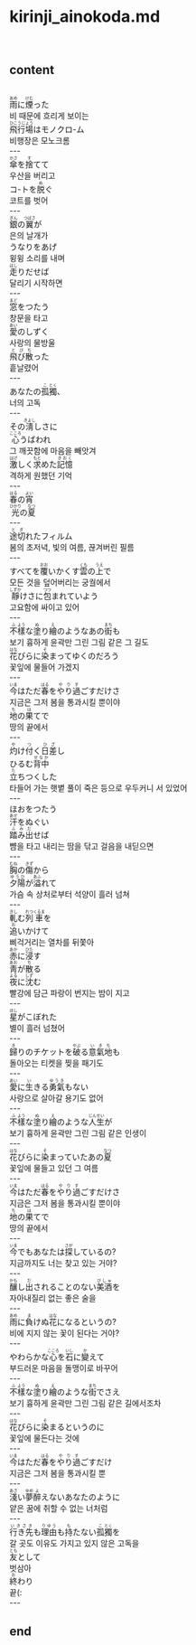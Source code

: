 <h1>kirinji_ainokoda.md</h1><br>
<h2>content</h2><br>
<ruby>雨<rt>あめ</rt></ruby>に<ruby>煙<rt>けむ</rt></ruby>った<br>
비 때문에 흐리게 보이는<br>
<ruby>飛行場<rt>ひこうじょう</rt></ruby>はモノクロ-ム<br>
비행장은 모노크롬<br>
---<br>
<ruby>傘<rt>かさ</rt></ruby>を<ruby>捨<rt>す</rt></ruby>てて<br>
우산을 버리고<br>
コ-トを<ruby>脱<rt>ぬ</rt></ruby>ぐ<br>
코트를 벗어<br>
---<br>
<ruby>銀<rt>ぎん</rt></ruby>の<ruby>翼<rt>つばさ</rt></ruby>が<br>
은의 날개가<br>
うなりをあげ<br>
윙윙 소리를 내며<br>
<ruby>走<rt>はし</rt></ruby>りだせば<br>
달리기 시작하면<br>
---<br>
<ruby>窓<rt>まど</rt></ruby>をつたう<br>
창문을 타고<br>
<ruby>愛<rt>あい</rt></ruby>のしずく<br>
사랑의 물방울<br>
<ruby>飛び散<rt>とびち</rt></ruby>った<br>
흩날렸어<br>
---<br>
あなたの<ruby>孤<rt>こ</rt></ruby><ruby>獨<rt>とく</rt></ruby>、<br>
너의 고독<br>
---<br>
その<ruby>淸<rt>きよし</rt></ruby>しさに<br>
<ruby>心<rt>こころ</rt></ruby>うばわれ<br>
그 깨끗함에 마음을 빼앗겨<br>
<ruby>激<rt>はげ</rt></ruby>しく<ruby>求<rt>もと</rt></ruby>めた<ruby>記憶<rt>きおく</rt></ruby><br>
격하게 원했던 기억<br>
---<br>
<ruby>春<rt>はる</rt></ruby>の<ruby>宵<rt>よい</rt></ruby> <br>
<ruby>光<rt>ひかり</rt></ruby>の<ruby>夏<rt>なつ</rt></ruby> <br>
---<br>
<ruby>途切<rt>とぎ</rt></ruby>れたフィルム<br>
봄의 초저녁, 빛의 여름, 끊겨버린 필름<br>
---<br>
すべてを<ruby>覆<rt>おお</rt></ruby>いかくす<ruby>雲<rt>くも</rt></ruby>の<ruby>上<rt>うえ</rt></ruby>で<br>
모든 것을 덮어버리는 궁궐에서<br>
<ruby>靜<rt>しずか</rt></ruby>けさに<ruby>包<rt>つつ</rt></ruby>まれていよう<br>
고요함에 싸이고 있어<br>
---<br>
<ruby>不<rt>ふ</rt></ruby><ruby>樣<rt>よう</rt></ruby>な<ruby>塗<rt>ぬ</rt></ruby>り<ruby>繪<rt>え</rt></ruby>のようなあの<ruby>街<rt>まち</rt></ruby>も<br>
보기 흉하게 윤곽만 그린 그림 같은 그 길도<br>
<ruby>花<rt>はな</rt></ruby>びらに<ruby>染<rt>そ</rt></ruby>まってゆくのだろう<br>
꽃잎에 물들어 가겠지<br>
---<br>
<ruby>今<rt>いま</rt></ruby>はただ<ruby>春<rt>はる</rt></ruby>を<ruby>やり過<rt>やりす</rt></ruby>ごすだけさ<br>
지금은 그저 봄을 통과시킬 뿐이야<br>
<ruby>地<rt>ち</rt></ruby>の<ruby>果<rt>は</rt></ruby>てで<br>
땅의 끝에서<br>
---<br>
<ruby>灼<rt>や</rt></ruby>け<ruby>付<rt>つ</rt></ruby>く<ruby>日差<rt>ひざ</rt></ruby>し <br>
ひるむ<ruby>背中<rt>せなか</rt></ruby> <br>
<ruby>立<rt>た</rt></ruby>ちつくした<br>
타들어 가는 햇볕 풀이 죽은 등으로 우두커니 서 있었어<br>
---<br>
ほおをつたう<br>
<ruby>汗<rt>あせ</rt></ruby>をぬぐい<br>
<ruby>踏み出<rt>ふみだ</rt></ruby>せば<br>
뺨을 타고 내리는 땀을 닦고 걸음을 내딛으면<br>
---<br>
<ruby>胸<rt>むね</rt></ruby>の<ruby>傷<rt>きず</rt></ruby>から<br>
<ruby>夕陽<rt>ゆうひ</rt></ruby>が<ruby>溢<rt>あふ</rt></ruby>れて<br>
가슴 속 상처로부터 석양이 흘러 넘쳐<br>
---<br>
<ruby>軋<rt>きし</rt></ruby>む<ruby>列<rt>れつ</rt></ruby><ruby>車<rt>くるま</rt></ruby>を<br>
<ruby>追<rt>お</rt></ruby>いかけて<br>
삐걱거리는 열차를 뒤쫓아<br>
<ruby>赤<rt>あか</rt></ruby>に<ruby>浸<rt>ひた</rt></ruby>す <br>
<ruby>靑<rt>あお</rt></ruby>が<ruby>散<rt>ち</rt></ruby>る <br>
<ruby>夜<rt>よる</rt></ruby>に<ruby>沈<rt>しず</rt></ruby>む<br>
빨강에 담근 파랑이 번지는 밤이 지고<br>
---<br>
<ruby>星<rt>ほし</rt></ruby>がこぼれた<br>
별이 흘러 넘쳤어<br>
---<br>
<ruby>歸<rt>き</rt></ruby>りのチケットを<ruby>破<rt>やぶ</rt></ruby>る<ruby>意<rt>い</rt></ruby><ruby>氣<rt>き</rt></ruby><ruby>地<rt>ち</rt></ruby>も<br>
돌아오는 티켓을 찢을 패기도<br>
---<br>
<ruby>愛<rt>あい</rt></ruby>に<ruby>生<rt>い</rt></ruby>きる<ruby>勇氣<rt>ゆうき</rt></ruby>もない<br>
사랑으로 살아갈 용기도 없어<br>
---<br>
<ruby>不<rt>ふ</rt></ruby><ruby>樣<rt>よう</rt></ruby>な<ruby>塗<rt>ぬ</rt></ruby>り<ruby>繪<rt>え</rt></ruby>のような<ruby>人生<rt>じんせい</rt></ruby>が<br>
보기 흉하게 윤곽만 그린 그림 같은 인생이<br>
---<br>
<ruby>花<rt>はな</rt></ruby>びらに<ruby>染<rt>そ</rt></ruby>まっていたあの<ruby>夏<rt>なつ</rt></ruby><br>
꽃잎에 물들고 있던 그 여름<br>
---<br>
<ruby>今<rt>いま</rt></ruby>はただ<ruby>春<rt>はる</rt></ruby>を<ruby>やり過<rt>やりす</rt></ruby>ごすだけさ<br>
지금은 그저 봄을 통과시킬 뿐이야<br>
<ruby>地<rt>ち</rt></ruby>の<ruby>果<rt>は</rt></ruby>てで<br>
땅의 끝에서<br>
---<br>
<ruby>今<rt>いま</rt></ruby>でもあなたは<ruby>探<rt>さが</rt></ruby>しているの?<br>
지금까지도 너는 찾고 있는 거야?<br>
---<br>
<ruby>釀<rt>かも</rt></ruby>し<ruby>出<rt>だ</rt></ruby>されることのない<ruby>美酒<rt>びしゅ</rt></ruby>を<br>
자아내질리 없는 좋은 술을<br>
---<br>
<ruby>雨<rt>あめ</rt></ruby>に<ruby>負<rt>ま</rt></ruby>けぬ<ruby>花<rt>はな</rt></ruby>になるというの?<br>
비에 지지 않는 꽃이 된다는 거야?<br>
---<br>
やわらかな<ruby>心<rt>こころ</rt></ruby>を<ruby>石<rt>いし</rt></ruby>に<ruby>變<rt>か</rt></ruby>えて<br>
부드러운 마음을 돌맹이로 바꾸어<br>
---<br>
<ruby>不<rt>ふ</rt></ruby><ruby>樣<rt>よう</rt></ruby>な<ruby>塗<rt>ぬ</rt></ruby>り<ruby>繪<rt>え</rt></ruby>のような<ruby>街<rt>まち</rt></ruby>でさえ<br>
보기 흉하게 윤곽만 그린 그림 같은 길에서조차<br>
---<br>
<ruby>花<rt>はな</rt></ruby>びらに<ruby>染<rt>そ</rt></ruby>まるというのに<br>
꽃잎에 물든다는 것에<br>
---<br>
<ruby>今<rt>いま</rt></ruby>はただ<ruby>春<rt>はる</rt></ruby>を<ruby>やり過<rt>やりす</rt></ruby>ごすだけ<br>
지금은 그저 봄을 통과시킬 뿐<br>
---<br>
<ruby>淺<rt>あさ</rt></ruby>い<ruby>夢<rt>ゆめ</rt></ruby><ruby>醉<rt>よ</rt></ruby>えないあなたのように<br>
얕은 꿈에 취할 수 없는 너처럼<br>
---<br>
<ruby>行き先<rt>いきさき</rt></ruby>も<ruby>理由<rt>りゆう</rt></ruby>も<ruby>持<rt>も</rt></ruby>たない<ruby>孤<rt>こ</rt></ruby><ruby>獨<rt>とく</rt></ruby>を<br>
갈 곳도 이유도 가지고 있지 않은 고독을<br>
<ruby>友<rt>とも</rt></ruby>として<br>
벗삼아<br>
<ruby>終<rt>お</rt></ruby>わり<br>
끝(:<br>
---<br>
<h2>end</h2><br>